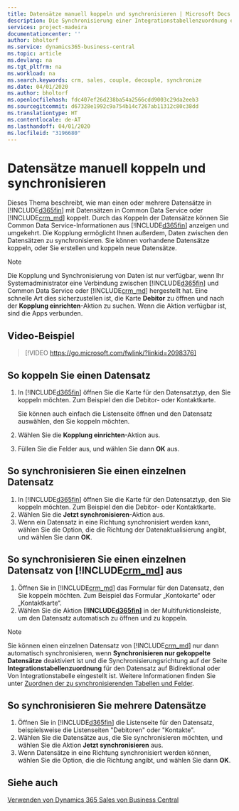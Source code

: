 ```yaml
---
title: Datensätze manuell koppeln und synchronisieren | Microsoft Docs
description: Die Synchronisierung einer Integrationstabellenzuordnung ermöglicht die Datensynchronisierung in allen Datensätzen in einer Tabelle in Business Central und der Dynamics 365 Sales-Entität, die gekoppelt sind.
services: project-madeira
documentationcenter: ''
author: bholtorf
ms.service: dynamics365-business-central
ms.topic: article
ms.devlang: na
ms.tgt_pltfrm: na
ms.workload: na
ms.search.keywords: crm, sales, couple, decouple, synchronize
ms.date: 04/01/2020
ms.author: bholtorf
ms.openlocfilehash: fdc407ef26d238ba54a2566cdd9003c29da2eeb3
ms.sourcegitcommit: d67328e1992c9a754b14c7267ab11312c80c38dd
ms.translationtype: HT
ms.contentlocale: de-AT
ms.lasthandoff: 04/01/2020
ms.locfileid: "3196680"
---
```

# <a name="couple-and-synchronize-records-manually"></a>Datensätze manuell koppeln und synchronisieren
Dieses Thema beschreibt, wie man einen oder mehrere Datensätze in [!INCLUDE[d365fin](includes/d365fin_md.md)] mit Datensätzen in Common Data Service oder [!INCLUDE[crm_md](includes/crm_md.md)] koppelt. Durch das Koppeln der Datensätze können Sie Common Data Service-Informationen aus [!INCLUDE[d365fin](includes/d365fin_md.md)] anzeigen und umgekehrt. Die Kopplung ermöglicht Ihnen außerdem, Daten zwischen den Datensätzen zu synchronisieren. Sie können vorhandene Datensätze koppeln, oder Sie erstellen und koppeln neue Datensätze.

> [!Note]
> Die Kopplung und Synchronisierung von Daten ist nur verfügbar, wenn Ihr Systemadministrator eine Verbindung zwischen [!INCLUDE[d365fin](includes/d365fin_md.md)] und Common Data Service oder [!INCLUDE[crm_md](includes/crm_md.md)] hergestellt hat. Eine schnelle Art dies sicherzustellen ist, die Karte **Debitor** zu öffnen und nach der **Kopplung einrichten**-Aktion zu suchen. Wenn die Aktion verfügbar ist, sind die Apps verbunden.   

## <a name="video-example"></a>Video-Beispiel

> [!VIDEO https://go.microsoft.com/fwlink/?linkid=2098376]

## <a name="to-couple-a-record"></a>So koppeln Sie einen Datensatz  
1.  In [!INCLUDE[d365fin](includes/d365fin_md.md)] öffnen Sie die Karte für den Datensatztyp, den Sie koppeln möchten. Zum Beispiel den die Debitor- oder Kontaktkarte.  

    Sie können auch einfach die Listenseite öffnen und den Datensatz auswählen, den Sie koppeln möchten.  

2.  Wählen Sie die **Kopplung einrichten**-Aktion aus.  
3.  Füllen Sie die Felder aus, und wählen Sie dann **OK** aus.  

## <a name="to-synchronize-a-single-record"></a>So synchronisieren Sie einen einzelnen Datensatz  
1.  In [!INCLUDE[d365fin](includes/d365fin_md.md)] öffnen Sie die Karte für den Datensatztyp, den Sie koppeln möchten. Zum Beispiel den die Debitor- oder Kontaktkarte.  
2.  Wählen Sie die **Jetzt synchronisieren**-Aktion aus.  
3.  Wenn ein Datensatz in eine Richtung synchronisiert werden kann, wählen Sie die Option, die die Richtung der Datenaktualisierung angibt, und wählen Sie dann **OK**.  

## <a name="to-synchronize-a-single-record-from-crm_md"></a>So synchronisieren Sie einen einzelnen Datensatz von [!INCLUDE[crm_md](includes/crm_md.md)] aus  
1.  Öffnen Sie in [!INCLUDE[crm_md](includes/crm_md.md)] das Formular für den Datensatz, den Sie koppeln möchten. Zum Beispiel das Formular „Kontokarte“ oder „Kontaktkarte“.  
2.  Wählen Sie die Aktion **[!INCLUDE[d365fin](includes/d365fin_md.md)]** in der Multifunktionsleiste, um den Datensatz automatisch zu öffnen und zu koppeln.

> [!Note]
> Sie können einen einzelnen Datensatz von [!INCLUDE[crm_md](includes/crm_md.md)] nur dann automatisch synchronisieren, wenn **Synchronisieren nur gekoppelte Datensätze** deaktiviert ist und die Synchronisierungsrichtung auf der Seite **Integrationstabellenzuordnung** für den Datensatz auf Bidirektional oder Von Integrationstabelle eingestellt ist. Weitere Informationen finden Sie unter [Zuordnen der zu synchronisierenden Tabellen und Felder](admin-how-to-modify-table-mappings-for-synchronization.md#creating-new-records).     

## <a name="to-synchronize-multiple-records"></a>So synchronisieren Sie mehrere Datensätze  
1.  Öffnen Sie in [!INCLUDE[d365fin](includes/d365fin_md.md)] die Listenseite für den Datensatz, beispielsweise die Listenseiten "Debitoren" oder "Kontakte".  
2.  Wählen Sie die Datensätze aus, die Sie synchronisieren möchten, und wählen Sie die Aktion **Jetzt synchronisieren** aus.  
3.  Wenn Datensätze in eine Richtung synchronisiert werden können, wählen Sie die Option, die die Richtung angibt, und wählen Sie dann **OK**.  

## <a name="see-also"></a>Siehe auch  
[Verwenden von Dynamics 365 Sales von Business Central](marketing-integrate-dynamicscrm.md)
